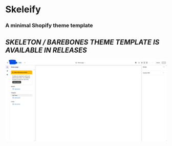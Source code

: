 # **Skeleify**
### A minimal Shopify theme template

## ***SKELETON / BAREBONES THEME TEMPLATE IS AVAILABLE IN RELEASES***

<img src="sc.png">
